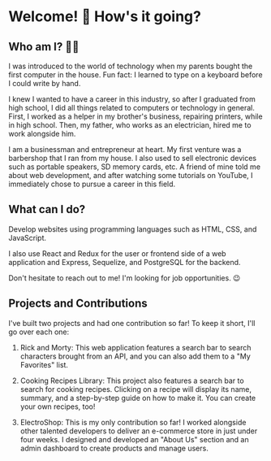 ### <andres />

# Welcome! 👋 How's it going?

## Who am I? 👨‍💻

I was introduced to the world of technology when my parents bought the first computer in the house. Fun fact: I learned to type on a keyboard before I could write by hand.

I knew I wanted to have a career in this industry, so after I graduated from high school, I did all things related to computers or technology in general. First, I worked as a helper in my brother's business, repairing printers, while in high school. Then, my father, who works as an electrician, hired me to work alongside him.

I am a businessman and entrepreneur at heart. My first venture was a barbershop that I ran from my house. I also used to sell electronic devices such as portable speakers, SD memory cards, etc. A friend of mine told me about web development, and after watching some tutorials on YouTube, I immediately chose to pursue a career in this field.

## What can I do?

Develop websites using programming languages such as HTML, CSS, and JavaScript.

I also use React and Redux for the user or frontend side of a web application and Express, Sequelize, and PostgreSQL for the backend.

Don't hesitate to reach out to me! I'm looking for job opportunities. 😉

## Projects and Contributions

I've built two projects and had one contribution so far! To keep it short, I'll go over each one:

1. Rick and Morty: This web application features a search bar to search characters brought from an API, and you can also add them to a "My Favorites" list.

2. Cooking Recipes Library: This project also features a search bar to search for cooking recipes. Clicking on a recipe will display its name, summary, and a step-by-step guide on how to make it. You can create your own recipes, too!

3. ElectroShop: This is my only contribution so far! I worked alongside other talented developers to deliver an e-commerce store in just under four weeks. I designed and developed an "About Us" section and an admin dashboard to create products and manage users.
